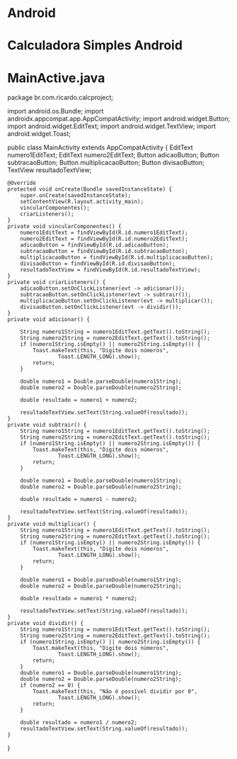 # Android
# Calculadora Simples Android
# MainActive.java
package br.com.ricardo.calcproject;

import android.os.Bundle;
import androidx.appcompat.app.AppCompatActivity;
import android.widget.Button;
import android.widget.EditText;
import android.widget.TextView;
import android.widget.Toast;

public class MainActivity extends AppCompatActivity {
    EditText numero1EditText;
    EditText numero2EditText;
    Button adicaoButton;
    Button subtracaoButton;
    Button multiplicacaoButton;
    Button divisaoButton;
    TextView resultadoTextView;

    @Override
    protected void onCreate(Bundle savedInstanceState) {
        super.onCreate(savedInstanceState);
        setContentView(R.layout.activity_main);
        vincularComponentes();
        criarListeners();
    }
    private void vincularComponentes() {
        numero1EditText = findViewById(R.id.numero1EditText);
        numero2EditText = findViewById(R.id.numero2EditText);
        adicaoButton = findViewById(R.id.adicaoButton);
        subtracaoButton = findViewById(R.id.subtracaoButton);
        multiplicacaoButton = findViewById(R.id.multiplicacaoButton);
        divisaoButton = findViewById(R.id.divisaoButton);
        resultadoTextView = findViewById(R.id.resultadoTextView);
    }
    private void criarListeners() {
        adicaoButton.setOnClickListener(evt -> adicionar());
        subtracaoButton.setOnClickListener(evt -> subtrair());
        multiplicacaoButton.setOnClickListener(evt -> multiplicar());
        divisaoButton.setOnClickListener(evt -> dividir());
    }
    private void adicionar() {

        String numero1String = numero1EditText.getText().toString();
        String numero2String = numero2EditText.getText().toString();
        if (numero1String.isEmpty() || numero2String.isEmpty()) {
            Toast.makeText(this, "Digite dois números",
                    Toast.LENGTH_LONG).show();
            return;
        }

        double numero1 = Double.parseDouble(numero1String);
        double numero2 = Double.parseDouble(numero2String);

        double resultado = numero1 + numero2;

        resultadoTextView.setText(String.valueOf(resultado));
    }
    private void subtrair() {
        String numero1String = numero1EditText.getText().toString();
        String numero2String = numero2EditText.getText().toString();
        if (numero1String.isEmpty() || numero2String.isEmpty()) {
            Toast.makeText(this, "Digite dois números",
                    Toast.LENGTH_LONG).show();
            return;
        }

        double numero1 = Double.parseDouble(numero1String);
        double numero2 = Double.parseDouble(numero2String);

        double resultado = numero1 - numero2;

        resultadoTextView.setText(String.valueOf(resultado));
    }
    private void multiplicar() {
        String numero1String = numero1EditText.getText().toString();
        String numero2String = numero2EditText.getText().toString();
        if (numero1String.isEmpty() || numero2String.isEmpty()) {
            Toast.makeText(this, "Digite dois números",
                    Toast.LENGTH_LONG).show();
            return;
        }

        double numero1 = Double.parseDouble(numero1String);
        double numero2 = Double.parseDouble(numero2String);

        double resultado = numero1 * numero2;

        resultadoTextView.setText(String.valueOf(resultado));
    }
    private void dividir() {
        String numero1String = numero1EditText.getText().toString();
        String numero2String = numero2EditText.getText().toString();
        if (numero1String.isEmpty() || numero2String.isEmpty()) {
            Toast.makeText(this, "Digite dois números",
                    Toast.LENGTH_LONG).show();
            return;
        }
        double numero1 = Double.parseDouble(numero1String);
        double numero2 = Double.parseDouble(numero2String);
        if (numero2 == 0) {
            Toast.makeText(this, "Não é possível dividir por 0",
                    Toast.LENGTH_LONG).show();
            return;
        }

        double resultado = numero1 / numero2;
        resultadoTextView.setText(String.valueOf(resultado));
    }
}
